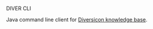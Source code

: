  DIVER CLI

Java command line client for <a href="https://github.com/DavidLeoni/diversicon" target="_blank">Diversicon knowledge base</a>. 


